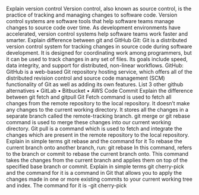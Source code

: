Explain version control
Version control, also known as source control, is the practice of tracking and managing changes to software code. Version control systems are software tools that help software teams manage changes to source code over time. As development environments have accelerated, version control systems help software teams work faster and smarter.
Explain difference between git and GitHub
Git: Git is a distributed version control system for tracking changes in source code during software development. It is designed for coordinating work among programmers, but it can be used to track changes in any set of files. Its goals include speed, data integrity, and support for distributed, non-linear workflows.
GitHub: GitHub is a web-based Git repository hosting service, which offers all of the distributed revision control and source code management (SCM) functionality of Git as well as adding its own features.
List 3 other github alternatives
•	GitLab
•	Bitbucket
•	AWS Code Commit
Explain the difference between git fetch and gitpull
Git Fetch command is used to fetch all changes from the remote repository to the local repository. It doesn’t make any changes to the current working directory. It stores all the changes in a separate branch called the remote-tracking branch. git merge or git rebase command is used to merge these changes into our current working directory.
Git pull is a command which is used to fetch and integrate the changes which are present in the remote repository to the local repository.
Explain in simple terms git rebase and the command for it
To rebase the current branch onto another branch, run: git rebase In this command, refers to the branch or commit to rebase the current branch onto. This command takes the changes from the current branch and applies them on top of the specified base branch or commit.
Explain in simple terms git cherry-pick and the command for it
is a command in Git that allows you to apply the changes made in one or more existing commits to your current working tree and index. The command for it is -git cherry-pick

